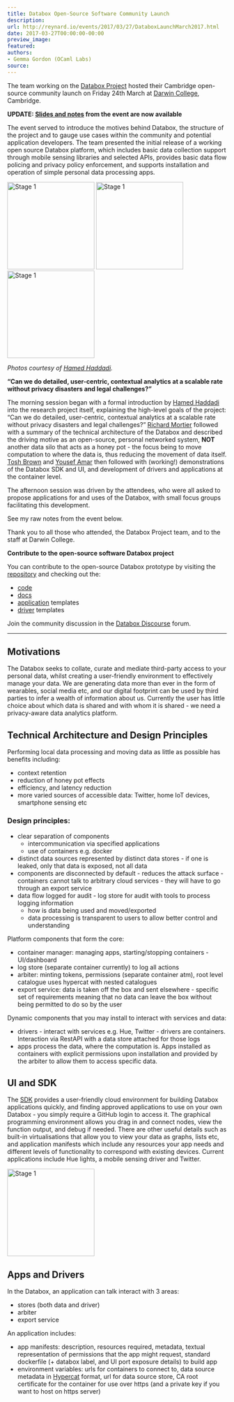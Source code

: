 ```yaml
---
title: Databox Open-Source Software Community Launch
description:
url: http://reynard.io/events/2017/03/27/DataboxLaunchMarch2017.html
date: 2017-03-27T00:00:00-00:00
preview_image:
featured:
authors:
- Gemma Gordon (OCaml Labs)
source:
---
```


<p>The team working on the <a href="http://www.databoxproject.uk/ - [403 Forbidden]">Databox Project</a> hosted their Cambridge open-source community launch on Friday 24th March at <a href="https://www.darwin.cam.ac.uk/">Darwin College</a>, Cambridge.</p>

<p><strong>UPDATE: <a href="https://www.databoxproject.uk/2017/03/28/databox-open-source-software-community-launch-2/ - [410 Gone]">Slides and notes</a> from the event are now available</strong></p>

<p>The event served to introduce the motives behind Databox, the structure of the project and to gauge use cases within the community and potential application developers. The team presented the initial release of a working open source Databox platform, which includes basic data collection support through mobile sensing libraries and selected APIs, provides basic data flow policing and privacy policy enforcement, and supports installation and operation of simple personal data processing apps.</p>

<p>
<img src="http://reynard.io/images/databox.jpg" alt="Stage 1" width="200"/>
<img src="http://reynard.io/images/databox2.jpg" alt="Stage 1" width="200"/>
<img src="http://reynard.io/images/databox3.jpg" alt="Stage 1" width="200"/>
</p>

<p><em>Photos courtesy of <a href="https://twitter.com/realhamed">Hamed Haddadi</a>.</em></p>

<p><strong>&ldquo;Can we do detailed, user-centric, contextual analytics at a scalable rate without privacy disasters and legal challenges?&rdquo;</strong></p>

<p>The morning session began with a formal introduction by <a href="https://twitter.com/realhamed">Hamed Haddadi</a> into the research project itself, explaining the high-level goals of the project: &ldquo;Can we do detailed, user-centric, contextual analytics at a scalable rate without privacy disasters and legal challenges?&rdquo; <a href="https://github.com/mor1">Richard Mortier</a> followed with a summary of the technical architecture of the Databox and described the driving motive as an open-source, personal networked system, <strong>NOT</strong> another data silo that acts as a honey pot - the focus being to move computation to where the data is, thus reducing the movement of data itself. <a href="https://github.com/Toshbrown">Tosh Brown</a> and <a href="https://github.com/yousefamar">Yousef Amar</a> then followed with (working!) demonstrations of the Databox SDK and UI, and development of drivers and applications at the container level.</p>

<p>The afternoon session was driven by the attendees, who were all asked to propose applications for and uses of the Databox, with small focus groups facilitating this development.</p>

<p>See my raw notes from the event below.</p>

<p>Thank you to all those who attended, the Databox Project team, and to the staff at Darwin College.</p>

<p><strong>Contribute to the open-source software Databox project</strong></p>

<p>You can contribute to the open-source Databox prototype by visiting the <a href="https://github.com/me-box">repository</a> and checking out the:</p>

<ul>
  <li><a href="https://github.com/me-box/databox">code</a></li>
  <li><a href="https://github.com/me-box/documents">docs</a></li>
  <li><a href="https://github.com/me-box/databox-app-template-node">application</a> templates</li>
  <li><a href="https://github.com/me-box/databox-driver-template-node">driver</a> templates</li>
</ul>

<p>Join the community discussion in the <a href="https://forum.databoxproject.uk/ - [410 Gone]">Databox Discourse</a> forum.</p>

<hr/>

<h2>Motivations</h2>

<p>The Databox seeks to collate, curate and mediate third-party access to your personal data, whilst creating a user-friendly environment to effectively manage your data. We are generating data more than ever in the form of wearables, social media etc, and our digital footprint can be used by third parties to infer a wealth of information about us. Currently the user has little choice about which data is shared and with whom it is shared - we need a privacy-aware data analytics platform.</p>

<h2>Technical Architecture and Design Principles</h2>

<p>Performing local data processing and moving data as little as possible has benefits including:</p>

<ul>
  <li>context retention</li>
  <li>reduction of honey pot effects</li>
  <li>efficiency, and latency reduction</li>
  <li>more varied sources of accessible data: Twitter, home IoT devices, smartphone sensing etc</li>
</ul>

<h3>Design principles:</h3>

<ul>
  <li>clear separation of components
    <ul>
      <li>intercommunication via specified applications</li>
      <li>use of containers e.g. docker</li>
    </ul>
  </li>
  <li>distinct data sources represented by distinct data stores - if one is leaked, only that data is exposed, not all data</li>
  <li>components are disconnected by default - reduces the attack surface - containers cannot talk to arbitrary cloud services - they will have to go through an export service</li>
  <li>data flow logged for audit - log store for audit with tools to process logging information
    <ul>
      <li>how is data being used and moved/exported</li>
      <li>data processing is transparent to users to allow better control and understanding</li>
    </ul>
  </li>
</ul>

<p>Platform components that form the core:</p>

<ul>
  <li>container manager: managing apps, starting/stopping containers - UI/dashboard</li>
  <li>log store (separate container currently) to log all actions</li>
  <li>arbiter: minting tokens, permissions (separate container atm), root level catalogue uses hypercat with nested catalogues</li>
  <li>export service: data is taken off the box and sent elsewhere - specific set of requirements meaning that no data can leave the box without being permitted to do so by the user</li>
</ul>

<p>Dynamic components that you may install to interact with services and data:</p>

<ul>
  <li>drivers - interact with services e.g. Hue, Twitter - drivers are containers. Interaction via RestAPI with a data store attached for those logs</li>
  <li>apps process the data, where the computation is. Apps installed as containers with explicit permissions upon installation and provided by the arbiter to allow them to access specific data.</li>
</ul>

<h2>UI and SDK</h2>

<p>The <a href="https://sdk.iotdatabox.com/login - [1 Client error: Couldn't resolve host name]">SDK</a> provides a user-friendly cloud environment for building Databox applications quickly, and finding approved applications to use on your own Databox - you simply require a GitHub login to access it. The graphical programming environment allows you drag in and connect nodes, view the function output, and debug if needed. There are other useful details such as built-in virtualisations that allow you to view your data as graphs, lists etc, and application manifests which include any resources your app needs and different levels of functionality to correspond with existing devices. Current applications include Hue lights, a mobile sensing driver and Twitter.</p>

<p>
<img src="http://reynard.io/images/DataboxSDK.png" alt="Stage 1" width="200"/>
</p>

<h2>Apps and Drivers</h2>

<p>In the Databox, an application can talk interact with 3 areas:</p>

<ul>
  <li>stores (both data and driver)</li>
  <li>arbiter</li>
  <li>export service</li>
</ul>

<p>An application includes:</p>

<ul>
  <li>app manifests: description, resources required, metadata, textual representation of permissions that the app might request, standard dockerfile (+ databox label, and UI port exposure details) to build app</li>
  <li>environment variables: urls for containers to connect to, data source metadata in <a href="http://www.hypercat.io/">Hypercat</a> format, url for data source store, CA root certificate for the container for use over https (and a private key if you want to host on https server)</li>
</ul>

